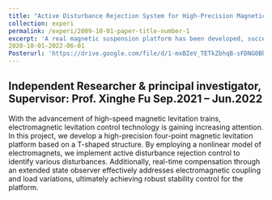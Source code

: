 ```yaml
---
title: "Active Disturbance Rejection System for High-Precision Magnetic Suspension Platform"
collection: experi
permalink: /experi/2009-10-01-paper-title-number-1
excerpt: 'A real magnetic suspension platform has been developed, successfully achieving stable levitation through active disturbance rejection control.'
2020-10-01-2022-06-01
Posterurl: 'https://drive.google.com/file/d/1-mxBZeV_TETkZbhqB-sFDNG0Bh_C-oml/view?usp=sharing'
---
```


Independent Researcher & principal investigator, Supervisor: Prof. Xinghe Fu             Sep.2021 – Jun.2022
---

With the advancement of high-speed magnetic levitation trains, electromagnetic levitation control technology is gaining increasing attention. In this project, we develop a high-precision four-point magnetic levitation platform based on a T-shaped structure. By employing a nonlinear model of electromagnets, we implement active disturbance rejection control to identify various disturbances. Additionally, real-time compensation through an extended state observer effectively addresses electromagnetic coupling and load variations, ultimately achieving robust stability control for the platform.
